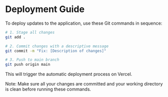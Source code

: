 # Deployment Guide

To deploy updates to the application, use these Git commands in sequence:

```bash
# 1. Stage all changes
git add .

# 2. Commit changes with a descriptive message
git commit -m "Fix: [Description of changes]"

# 3. Push to main branch
git push origin main
```

This will trigger the automatic deployment process on Vercel.

Note: Make sure all your changes are committed and your working directory is clean before running these commands. 